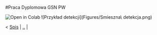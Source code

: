 #Praca Dyplomowa GSN PW



<a href="https://github.com/DarekGit/Documents/blob/master/Praca_Dyplomowa.ipynb"><img align="left" src="https://colab.research.google.com/assets/colab-badge.svg" alt="Open in Colab" title="Open and Execute in Google Colaboratory"></a>

![Przykład detekcji](Figures/Smieszna\ detekcja.png)


<!--NAVIGATION-->
< [Spis](Praca_Dyplomowa.ipynb) | [..](Praca_Dyplomowa.ipynb.ipynb) |
